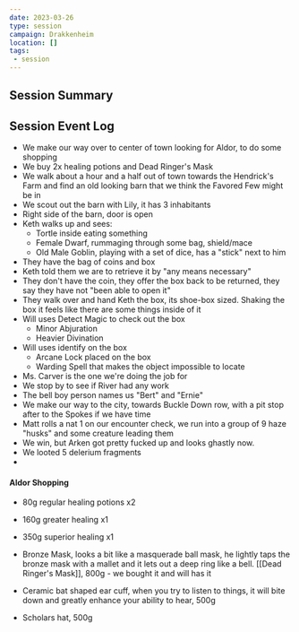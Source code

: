 ```yaml
---
date: 2023-03-26
type: session
campaign: Drakkenheim
location: []
tags:
 - session
---
```


## Session Summary

## Session Event Log

- We make our way over to center of town looking for Aldor, to do some shopping
- We buy 2x healing potions and Dead Ringer's Mask
- We walk about a hour and a half out of town towards the Hendrick's Farm and find an old looking barn that we think the Favored Few might be in
- We scout out the barn with Lily, it has 3 inhabitants
- Right side of the barn, door is open
- Keth walks up and sees:
	- Tortle inside eating something
	- Female Dwarf, rummaging through some bag, shield/mace
	- Old Male Goblin, playing with a set of dice, has a "stick" next to him
- They have the bag of coins and box
- Keth told them we are to retrieve it by "any means necessary"
- They don't have the coin, they offer the box back to be returned, they say they have not "been able to open it"
- They walk over and hand Keth the box, its shoe-box sized. Shaking the box it feels like there are some things inside of it
- Will uses Detect Magic to check out the box
	- Minor Abjuration
	- Heavier Divination
- Will uses identify on the box
	- Arcane Lock placed on the box
	- Warding Spell that makes the object impossible to locate
- Ms. Carver is the one we're doing the job for
- We stop by to see if River had any work
- The bell boy person names us "Bert" and "Ernie"
- We make our way to the city, towards Buckle Down row, with a pit stop after to the Spokes if we have time
- Matt rolls a nat 1 on our encounter check, we run into a group of 9 haze "husks" and some creature leading them
- We win, but Arken got pretty fucked up and looks ghastly now.
- We looted 5 delerium fragments
- 

#### Aldor Shopping
- 80g regular healing potions x2
- 160g greater healing x1
- 350g superior healing x1

- Bronze Mask, looks a bit like a masquerade ball mask, he lightly taps the bronze mask with a mallet and it lets out a deep ring like a bell. [[Dead Ringer's Mask]], 800g - we bought it and will has it
- Ceramic bat shaped ear cuff, when you try to listen to things, it will bite down and greatly enhance your ability to hear, 500g
- Scholars hat, 500g



